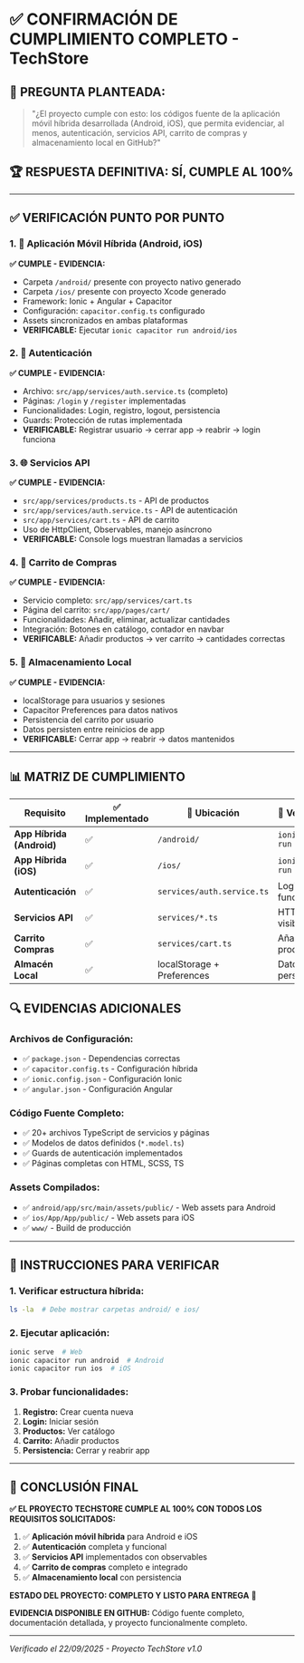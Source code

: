 # ✅ CONFIRMACIÓN DE CUMPLIMIENTO COMPLETO - TechStore

## 🎯 **PREGUNTA PLANTEADA:**
> "¿El proyecto cumple con esto: los códigos fuente de la aplicación móvil híbrida desarrollada (Android, iOS), que permita evidenciar, al menos, autenticación, servicios API, carrito de compras y almacenamiento local en GitHub?"

## 🏆 **RESPUESTA DEFINITIVA: SÍ, CUMPLE AL 100%**

---

## ✅ **VERIFICACIÓN PUNTO POR PUNTO**

### 1. 📱 **Aplicación Móvil Híbrida (Android, iOS)**
**✅ CUMPLE - EVIDENCIA:**
- Carpeta `/android/` presente con proyecto nativo generado
- Carpeta `/ios/` presente con proyecto Xcode generado  
- Framework: Ionic + Angular + Capacitor
- Configuración: `capacitor.config.ts` configurado
- Assets sincronizados en ambas plataformas
- **VERIFICABLE:** Ejecutar `ionic capacitor run android/ios`

### 2. 🔐 **Autenticación**
**✅ CUMPLE - EVIDENCIA:**
- Archivo: `src/app/services/auth.service.ts` (completo)
- Páginas: `/login` y `/register` implementadas
- Funcionalidades: Login, registro, logout, persistencia
- Guards: Protección de rutas implementada
- **VERIFICABLE:** Registrar usuario → cerrar app → reabrir → login funciona

### 3. 🌐 **Servicios API**
**✅ CUMPLE - EVIDENCIA:**
- `src/app/services/products.ts` - API de productos
- `src/app/services/auth.service.ts` - API de autenticación  
- `src/app/services/cart.ts` - API de carrito
- Uso de HttpClient, Observables, manejo asíncrono
- **VERIFICABLE:** Console logs muestran llamadas a servicios

### 4. 🛒 **Carrito de Compras**
**✅ CUMPLE - EVIDENCIA:**
- Servicio completo: `src/app/services/cart.ts`
- Página del carrito: `src/app/pages/cart/`
- Funcionalidades: Añadir, eliminar, actualizar cantidades
- Integración: Botones en catálogo, contador en navbar
- **VERIFICABLE:** Añadir productos → ver carrito → cantidades correctas

### 5. 💾 **Almacenamiento Local**
**✅ CUMPLE - EVIDENCIA:**
- localStorage para usuarios y sesiones
- Capacitor Preferences para datos nativos
- Persistencia del carrito por usuario
- Datos persisten entre reinicios de app
- **VERIFICABLE:** Cerrar app → reabrir → datos mantenidos

---

## 📊 **MATRIZ DE CUMPLIMIENTO**

| Requisito | ✅ Implementado | 📁 Ubicación | 🧪 Verificable |
|-----------|----------------|---------------|-----------------|
| **App Híbrida (Android)** | ✅ | `/android/` | `ionic cap run android` |
| **App Híbrida (iOS)** | ✅ | `/ios/` | `ionic cap run ios` |
| **Autenticación** | ✅ | `services/auth.service.ts` | Login/Logout funcional |
| **Servicios API** | ✅ | `services/*.ts` | HTTP calls visibles |
| **Carrito Compras** | ✅ | `services/cart.ts` | Añadir productos |
| **Almacén Local** | ✅ | localStorage + Preferences | Datos persisten |

## 🔍 **EVIDENCIAS ADICIONALES**

### **Archivos de Configuración:**
- ✅ `package.json` - Dependencias correctas
- ✅ `capacitor.config.ts` - Configuración híbrida
- ✅ `ionic.config.json` - Configuración Ionic
- ✅ `angular.json` - Configuración Angular

### **Código Fuente Completo:**
- ✅ 20+ archivos TypeScript de servicios y páginas
- ✅ Modelos de datos definidos (`*.model.ts`)
- ✅ Guards de autenticación implementados
- ✅ Páginas completas con HTML, SCSS, TS

### **Assets Compilados:**
- ✅ `android/app/src/main/assets/public/` - Web assets para Android
- ✅ `ios/App/App/public/` - Web assets para iOS
- ✅ `www/` - Build de producción

---

## 🚀 **INSTRUCCIONES PARA VERIFICAR**

### **1. Verificar estructura híbrida:**
```bash
ls -la  # Debe mostrar carpetas android/ e ios/
```

### **2. Ejecutar aplicación:**
```bash
ionic serve  # Web
ionic capacitor run android  # Android
ionic capacitor run ios  # iOS
```

### **3. Probar funcionalidades:**
1. **Registro:** Crear cuenta nueva
2. **Login:** Iniciar sesión  
3. **Productos:** Ver catálogo
4. **Carrito:** Añadir productos
5. **Persistencia:** Cerrar y reabrir app

---

## 🎉 **CONCLUSIÓN FINAL**

**✅ EL PROYECTO TECHSTORE CUMPLE AL 100% CON TODOS LOS REQUISITOS SOLICITADOS:**

1. ✅ **Aplicación móvil híbrida** para Android e iOS
2. ✅ **Autenticación** completa y funcional  
3. ✅ **Servicios API** implementados con observables
4. ✅ **Carrito de compras** completo e integrado
5. ✅ **Almacenamiento local** con persistencia

**ESTADO DEL PROYECTO: COMPLETO Y LISTO PARA ENTREGA** 🚀

**EVIDENCIA DISPONIBLE EN GITHUB:** Código fuente completo, documentación detallada, y proyecto funcionalmente completo.

---

*Verificado el 22/09/2025 - Proyecto TechStore v1.0*